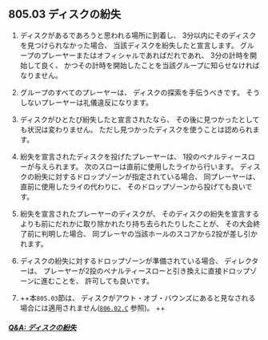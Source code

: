 ## 805.03 ディスクの紛失

1. ディスクがあるであろうと思われる場所に到着し、
3分以内にそのディスクを見つけられなかった場合、
当該ディスクを紛失したと宣言します。
グループのプレーヤーまたはオフィシャルであればだれであれ、
3分の計時を開始して良く、
かつその計時を開始したことを当該グループに知らせなければなりません。

1. グループのすべてのプレーヤーは、
ディスクの探索を手伝うべきです。
そうしないプレーヤーは礼儀違反になります。

1. ディスクがひとたび紛失したと宣言されたなら、
その後に見つかったとしても状況は変わりません。
ただし見つかったディスクを使うことは認められます。

1. 紛失を宣言されたディスクを投げたプレーヤーは、
1投のペナルティースローが与えられます。
次のスローは直前に使用したライから行います。
ディスクの紛失に対するドロップゾーンが指定されている場合、
同プレーヤーは、
直前に使用したライの代わりに、
そのドロップゾーンから投げても良いです。

1. 紛失を宣言されたプレーヤーのディスクが、
そのディスクの紛失を宣言するよりも前にだれかに取り除かれたり持ち去られたりしたことが、
その大会終了前に判明した場合、
同プレーヤの当該ホールのスコアから2投が差し引かれます。

1. ディスクの紛失に対するドロップゾーンが準備されている場合、
ディレクターは、
プレーヤーが2投のペナルティースローと引き換えに直接ドロップゾーンに進むことを、
許可しても良いです。

1. ++本`805.03`節は、
ディスクがアウト・オブ・バウンズにあると見なされる場合には適用されません([`806.02.C`](80602) 参照)。 ++


##### [Q&A: ディスクの紛失](qa-los)
